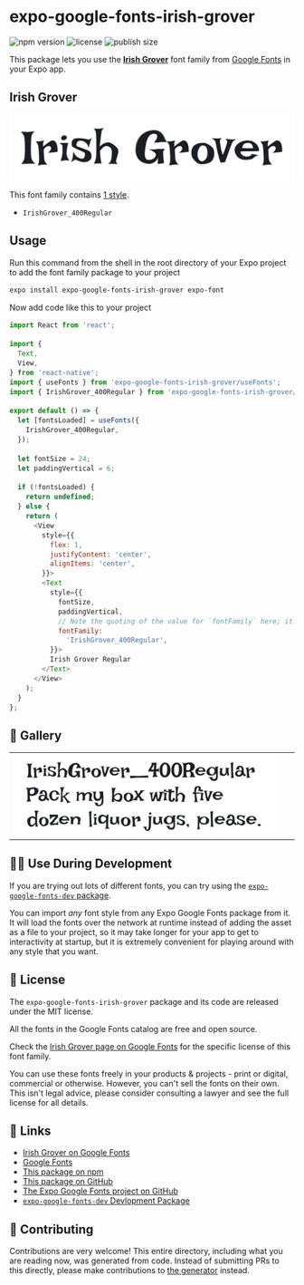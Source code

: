 # expo-google-fonts-irish-grover

![npm version](https://flat.badgen.net/npm/v/expo-google-fonts-irish-grover)
![license](https://flat.badgen.net/github/license/expo/google-fonts)
![publish size](https://flat.badgen.net/packagephobia/install/expo-google-fonts-irish-grover)

This package lets you use the [**Irish Grover**](https://fonts.google.com/specimen/Irish+Grover) font family from [Google Fonts](https://fonts.google.com/) in your Expo app.

## Irish Grover

![Irish Grover](./font-family.png)

This font family contains [1 style](#-gallery).

- `IrishGrover_400Regular`

## Usage

Run this command from the shell in the root directory of your Expo project to add the font family package to your project
```sh
expo install expo-google-fonts-irish-grover expo-font
```

Now add code like this to your project
```js
import React from 'react';

import {
  Text,
  View,
} from 'react-native';
import { useFonts } from 'expo-google-fonts-irish-grover/useFonts';
import { IrishGrover_400Regular } from 'expo-google-fonts-irish-grover/400Regular';

export default () => {
  let [fontsLoaded] = useFonts({
    IrishGrover_400Regular,
  });

  let fontSize = 24;
  let paddingVertical = 6;

  if (!fontsLoaded) {
    return undefined;
  } else {
    return (
      <View
        style={{
          flex: 1,
          justifyContent: 'center',
          alignItems: 'center',
        }}>
        <Text
          style={{
            fontSize,
            paddingVertical,
            // Note the quoting of the value for `fontFamily` here; it expects a string!
            fontFamily:
              'IrishGrover_400Regular',
          }}>
          Irish Grover Regular
        </Text>
      </View>
    );
  }
};

```

## 🔡 Gallery


||||
|-|-|-|
|![IrishGrover_400Regular](.//400Regular/IrishGrover_400Regular.ttf.png)||||


## 👩‍💻 Use During Development

If you are trying out lots of different fonts, you can try using the [`expo-google-fonts-dev` package](https://github.com/freeboub/google-fonts/tree/master/font-packages/dev#readme).

You can import *any* font style from any Expo Google Fonts package from it. It will load the fonts
over the network at runtime instead of adding the asset as a file to your project, so it may take longer
for your app to get to interactivity at startup, but it is extremely convenient
for playing around with any style that you want.

## 📖 License

The `expo-google-fonts-irish-grover` package and its code are released under the MIT license.

All the fonts in the Google Fonts catalog are free and open source.

Check the [Irish Grover page on Google Fonts](https://fonts.google.com/specimen/Irish+Grover) for the specific license of this font family.

You can use these fonts freely in your products & projects - print or digital, commercial or otherwise. However, you can't sell the fonts on their own. This isn't legal advice, please consider consulting a lawyer and see the full license for all details.

## 🔗 Links

- [Irish Grover on Google Fonts](https://fonts.google.com/specimen/Irish+Grover)
- [Google Fonts](https://fonts.google.com/)
- [This package on npm](https://www.npmjs.com/package/expo-google-fonts-irish-grover)
- [This package on GitHub](https://github.com/freeboub/google-fonts/tree/master/font-packages/irish-grover)
- [The Expo Google Fonts project on GitHub](https://github.com/freeboub/google-fonts)
- [`expo-google-fonts-dev` Devlopment Package](https://github.com/freeboub/google-fonts/tree/master/font-packages/dev)

## 🤝 Contributing

Contributions are very welcome! This entire directory, including what you are reading now, was generated from code. Instead of submitting PRs to this directly, please make contributions to [the generator](https://github.com/freeboub/google-fonts/tree/master/packages/generator) instead.
